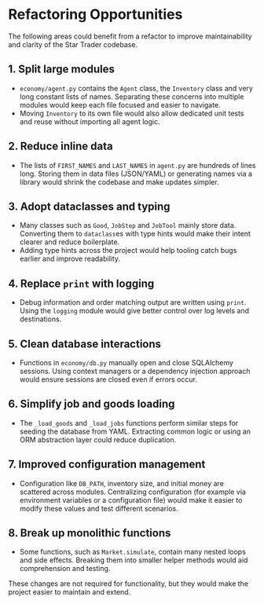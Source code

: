 # Refactoring Opportunities

The following areas could benefit from a refactor to improve maintainability and clarity of the Star Trader codebase.

## 1. Split large modules
- `economy/agent.py` contains the `Agent` class, the `Inventory` class and very long constant lists of names. Separating these concerns into multiple modules would keep each file focused and easier to navigate.
- Moving `Inventory` to its own file would also allow dedicated unit tests and reuse without importing all agent logic.

## 2. Reduce inline data
- The lists of `FIRST_NAMES` and `LAST_NAMES` in `agent.py` are hundreds of lines long. Storing them in data files (JSON/YAML) or generating names via a library would shrink the codebase and make updates simpler.

## 3. Adopt dataclasses and typing
- Many classes such as `Good`, `JobStep` and `JobTool` mainly store data. Converting them to `dataclass`es with type hints would make their intent clearer and reduce boilerplate.
- Adding type hints across the project would help tooling catch bugs earlier and improve readability.

## 4. Replace `print` with logging
- Debug information and order matching output are written using `print`. Using the `logging` module would give better control over log levels and destinations.

## 5. Clean database interactions
- Functions in `economy/db.py` manually open and close SQLAlchemy sessions. Using context managers or a dependency injection approach would ensure sessions are closed even if errors occur.

## 6. Simplify job and goods loading
- The `_load_goods` and `_load_jobs` functions perform similar steps for seeding the database from YAML. Extracting common logic or using an ORM abstraction layer could reduce duplication.

## 7. Improved configuration management
- Configuration like `DB_PATH`, inventory size, and initial money are scattered across modules. Centralizing configuration (for example via environment variables or a configuration file) would make it easier to modify these values and test different scenarios.

## 8. Break up monolithic functions
- Some functions, such as `Market.simulate`, contain many nested loops and side effects. Breaking them into smaller helper methods would aid comprehension and testing.

These changes are not required for functionality, but they would make the project easier to maintain and extend.
